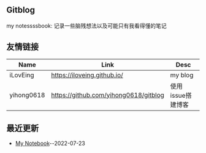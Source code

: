 ## Gitblog
my notessssbook: 记录一些脑残想法以及可能只有我看得懂的笔记
## 友情链接
| Name | Link | Desc | 
 | ---- | ---- | ---- |
| iLovEing | https://iloveing.github.io/ | my blog |
| yihong0618 | https://github.com/yihong0618/gitblog | 使用issue搭建博客 |
## 最近更新
- [My Notebook](https://github.com/iLovEing/notebook/issues/2)--2022-07-23
